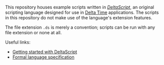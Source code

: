 This repository houses example scripts written in [_DeltaScript_](https://github.com/jbunke/delta-time/wiki/DeltaScript), an original scripting language designed for use in [Delta Time](https://github.com/jbunke/delta-time) applications. The scripts in this repository do not make use of the language's extension features.

The file extension `.ds` is merely a convention; scripts can be run with any file extension or none at all.

Useful links:
* [Getting started with DeltaScript](https://github.com/jbunke/delta-time/wiki/DeltaScript-%E2%80%93-Getting-started)
* [Formal language specification](https://github.com/jbunke/delta-time/wiki/DeltaScript-%E2%80%93-Language-specification)
